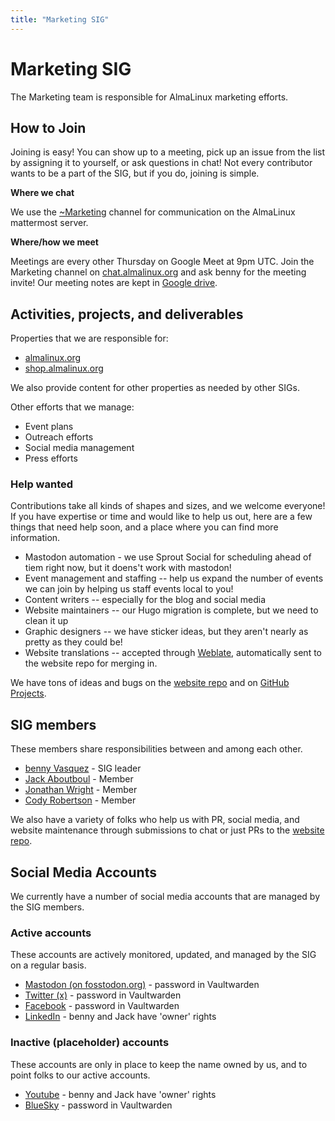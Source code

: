 ```yaml
---
title: "Marketing SIG"
---
```

# Marketing SIG

The Marketing team is responsible for AlmaLinux marketing efforts.

## How to Join

Joining is easy! You can show up to a meeting, pick up an issue from the list by assigning it to yourself, or ask questions in chat! Not every contributor wants to be a part of the SIG, but if you do, joining is simple. 

**Where we chat**

We use the [~Marketing](https://chat.almalinux.org/almalinux/channels/marketing) channel for communication on the AlmaLinux mattermost server.

**Where/how we meet**

Meetings are every other Thursday on Google Meet at 9pm UTC. Join the Marketing channel on [chat.almalinux.org](https://chat.almalinux.org/almalinux/channels/marketing) and ask benny for the meeting invite! Our meeting notes are kept in [Google drive](https://docs.google.com/document/d/1OK8mQSU-EucCT-VdFVOd87BECmVSXIKXkG7uhLubs9o/edit#heading=h.9ynhotw081jk).

## Activities, projects, and deliverables

Properties that we are responsible for:

* [almalinux.org](https://almalinux.org)
* [shop.almalinux.org](shop.almalinux.org)

We also provide content for other properties as needed by other SIGs.

Other efforts that we manage: 

* Event plans
* Outreach efforts
* Social media management
* Press efforts

### Help wanted

Contributions take all kinds of shapes and sizes, and we welcome everyone! If you have expertise or time and would like to help us out, here are a few things that need help soon, and a place where you can find more information.

* Mastodon automation - we use Sprout Social for scheduling ahead of tiem right now, but it doens't work with mastodon! 
* Event management and staffing -- help us expand the number of events we can join by helping us staff events local to you!
* Content writers -- especially for the blog and social media
* Website maintainers -- our Hugo migration is complete, but we need to clean it up
* Graphic designers -- we have sticker ideas, but they aren't nearly as pretty as they could be!
* Website translations -- accepted through [Weblate](https://hosted.weblate.org/projects/almalinux/website-backend/), automatically sent to the website repo for merging in. 

We have tons of ideas and bugs on the [website repo](https://github.com/AlmaLinux/almalinux.org) and on [GitHub Projects](https://github.com/orgs/AlmaLinux/projects/5/views/1).

## SIG members

These members share responsibilities between and among each other.

* [benny Vasquez](mailto:benny@almalinux.org) - SIG leader
* [Jack Aboutboul](mailto:jack@almalinux.org) - Member
* [Jonathan Wright](mailto:jonathan@almalinux.org) - Member 
* [Cody Robertson](mailto:crobertson@almalinux.org) - Member 

We also have a variety of folks who help us with PR, social media, and website maintenance through submissions to chat or just PRs to the [website repo](https://github.com/AlmaLinux/almalinux.org).

## Social Media Accounts

We currently have a number of social media accounts that are managed by the SIG members. 

### Active accounts

These accounts are actively monitored, updated, and managed by the SIG on a regular basis. 

* [Mastodon (on fosstodon.org)](https://fosstodon.org/@almalinux) - password in Vaultwarden
* [Twitter (x)](https://twitter.com/almalinux) - password in Vaultwarden
* [Facebook](https://www.facebook.com/AlmaLinux/) - password in Vaultwarden
* [LinkedIn](https://www.linkedin.com/company/almalinuxos/) - benny and Jack have 'owner' rights

### Inactive (placeholder) accounts

These accounts are only in place to keep the name owned by us, and to point folks to our active accounts.

* [Youtube](https://www.youtube.com/@almalinux6891) - benny and Jack have 'owner' rights
* [BlueSky](bsky.app/almalinux) - password in Vaultwarden
